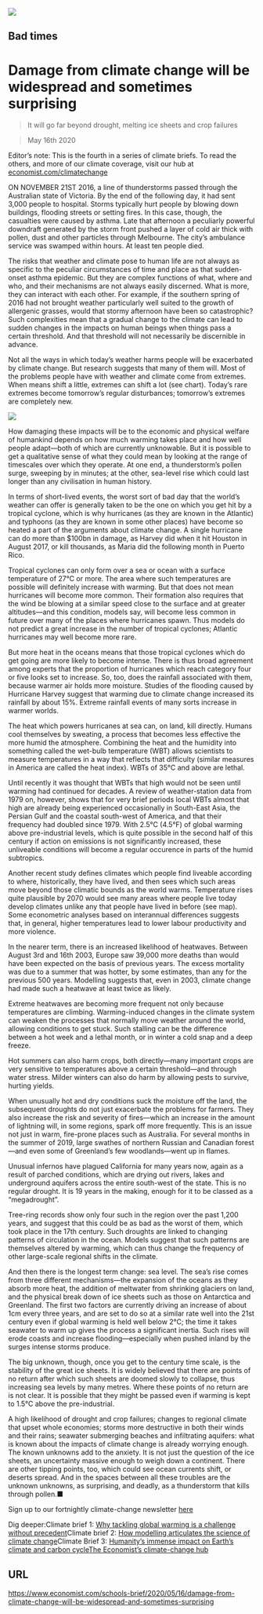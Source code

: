 ![](./images/20200516_SBD001_0.jpg)

## Bad times

# Damage from climate change will be widespread and sometimes surprising

> It will go far beyond drought, melting ice sheets and crop failures

> May 16th 2020

Editor’s note: This is the fourth in a series of climate briefs. To read the others, and more of our climate coverage, visit our hub at [economist.com/climatechange](https://www.economist.com/https://economist.com/climatechange)

ON NOVEMBER 21ST 2016, a line of thunderstorms passed through the Australian state of Victoria. By the end of the following day, it had sent 3,000 people to hospital. Storms typically hurt people by blowing down buildings, flooding streets or setting fires. In this case, though, the casualties were caused by asthma. Late that afternoon a peculiarly powerful downdraft generated by the storm front pushed a layer of cold air thick with pollen, dust and other particles through Melbourne. The city’s ambulance service was swamped within hours. At least ten people died.

The risks that weather and climate pose to human life are not always as specific to the peculiar circumstances of time and place as that sudden-onset asthma epidemic. But they are complex functions of what, where and who, and their mechanisms are not always easily discerned. What is more, they can interact with each other. For example, if the southern spring of 2016 had not brought weather particularly well suited to the growth of allergenic grasses, would that stormy afternoon have been so catastrophic? Such complexities mean that a gradual change to the climate can lead to sudden changes in the impacts on human beings when things pass a certain threshold. And that threshold will not necessarily be discernible in advance.

Not all the ways in which today’s weather harms people will be exacerbated by climate change. But research suggests that many of them will. Most of the problems people have with weather and climate come from extremes. When means shift a little, extremes can shift a lot (see chart). Today’s rare extremes become tomorrow’s regular disturbances; tomorrow’s extremes are completely new.



![](./images/20200516_SBC004.png)

How damaging these impacts will be to the economic and physical welfare of humankind depends on how much warming takes place and how well people adapt—both of which are currently unknowable. But it is possible to get a qualitative sense of what they could mean by looking at the range of timescales over which they operate. At one end, a thunderstorm’s pollen surge, sweeping by in minutes; at the other, sea-level rise which could last longer than any civilisation in human history.

In terms of short-lived events, the worst sort of bad day that the world’s weather can offer is generally taken to be the one on which you get hit by a tropical cyclone, which is why hurricanes (as they are known in the Atlantic) and typhoons (as they are known in some other places) have become so heated a part of the arguments about climate change. A single hurricane can do more than $100bn in damage, as Harvey did when it hit Houston in August 2017, or kill thousands, as Maria did the following month in Puerto Rico.

Tropical cyclones can only form over a sea or ocean with a surface temperature of 27°C or more. The area where such temperatures are possible will definitely increase with warming. But that does not mean hurricanes will become more common. Their formation also requires that the wind be blowing at a similar speed close to the surface and at greater altitudes—and this condition, models say, will become less common in future over many of the places where hurricanes spawn. Thus models do not predict a great increase in the number of tropical cyclones; Atlantic hurricanes may well become more rare.

But more heat in the oceans means that those tropical cyclones which do get going are more likely to become intense. There is thus broad agreement among experts that the proportion of hurricanes which reach category four or five looks set to increase. So, too, does the rainfall associated with them, because warmer air holds more moisture. Studies of the flooding caused by Hurricane Harvey suggest that warming due to climate change increased its rainfall by about 15%. Extreme rainfall events of many sorts increase in warmer worlds.

The heat which powers hurricanes at sea can, on land, kill directly. Humans cool themselves by sweating, a process that becomes less effective the more humid the atmosphere. Combining the heat and the humidity into something called the wet-bulb temperature (WBT) allows scientists to measure temperatures in a way that reflects that difficulty (similar measures in America are called the heat index). WBTs of 35°C and above are lethal.

Until recently it was thought that WBTs that high would not be seen until warming had continued for decades. A review of weather-station data from 1979 on, however, shows that for very brief periods local WBTs almost that high are already being experienced occasionally in South-East Asia, the Persian Gulf and the coastal south-west of America, and that their frequency had doubled since 1979. With 2.5°C (4.5°F) of global warming above pre-industrial levels, which is quite possible in the second half of this century if action on emissions is not significantly increased, these unliveable conditions will become a regular occurence in parts of the humid subtropics.

Another recent study defines climates which people find liveable according to where, historically, they have lived, and then sees which such areas move beyond those climatic bounds as the world warms. Temperature rises quite plausible by 2070 would see many areas where people live today develop climates unlike any that people have lived in before (see map). Some econometric analyses based on interannual differences suggests that, in general, higher temperatures lead to lower labour productivity and more violence.

In the nearer term, there is an increased likelihood of heatwaves. Between August 3rd and 16th 2003, Europe saw 39,000 more deaths than would have been expected on the basis of previous years. The excess mortality was due to a summer that was hotter, by some estimates, than any for the previous 500 years. Modelling suggests that, even in 2003, climate change had made such a heatwave at least twice as likely.

Extreme heatwaves are becoming more frequent not only because temperatures are climbing. Warming-induced changes in the climate system can weaken the processes that normally move weather around the world, allowing conditions to get stuck. Such stalling can be the difference between a hot week and a lethal month, or in winter a cold snap and a deep freeze.

Hot summers can also harm crops, both directly—many important crops are very sensitive to temperatures above a certain threshold—and through water stress. Milder winters can also do harm by allowing pests to survive, hurting yields.

When unusually hot and dry conditions suck the moisture off the land, the subsequent droughts do not just exacerbate the problems for farmers. They also increase the risk and severity of fires—which an increase in the amount of lightning will, in some regions, spark off more frequently. This is an issue not just in warm, fire-prone places such as Australia. For several months in the summer of 2019, large swathes of northern Russian and Canadian forest—and even some of Greenland’s few woodlands—went up in flames.

Unusual infernos have plagued California for many years now, again as a result of parched conditions, which are drying out rivers, lakes and underground aquifers across the entire south-west of the state. This is no regular drought. It is 19 years in the making, enough for it to be classed as a “megadrought”.

Tree-ring records show only four such in the region over the past 1,200 years, and suggest that this could be as bad as the worst of them, which took place in the 17th century. Such droughts are linked to changing patterns of circulation in the ocean. Models suggest that such patterns are themselves altered by warming, which can thus change the frequency of other large-scale regional shifts in the climate.

And then there is the longest term change: sea level. The sea’s rise comes from three different mechanisms—the expansion of the oceans as they absorb more heat, the addition of meltwater from shrinking glaciers on land, and the physical break down of ice sheets such as those on Antarctica and Greenland. The first two factors are currently driving an increase of about 1cm every three years, and are set to do so at a similar rate well into the 21st century even if global warming is held well below 2°C; the time it takes seawater to warm up gives the process a significant inertia. Such rises will erode coasts and increase flooding—especially when pushed inland by the surges intense storms produce.

The big unknown, though, once you get to the century time scale, is the stability of the great ice sheets. It is widely believed that there are points of no return after which such sheets are doomed slowly to collapse, thus increasing sea levels by many metres. Where these points of no return are is not clear. It is possible that they might be passed even if warming is kept to 1.5°C above the pre-industrial.

A high likelihood of drought and crop failures; changes to regional climate that upset whole economies; storms more destructive in both their winds and their rains; seawater submerging beaches and infiltrating aquifers: what is known about the impacts of climate change is already worrying enough. The known unknowns add to the anxiety. It is not just the question of the ice sheets, an uncertainty massive enough to weigh down a continent. There are other tipping points, too, which could see ocean currents shift, or deserts spread. And in the spaces between all these troubles are the unknown unknowns, as surprising, and deadly, as a thunderstorm that kills through pollen.■

Sign up to our fortnightly climate-change newsletter [here](https://www.economist.com//theclimateissue/)

Dig deeper:Climate brief 1: [Why tackling global warming is a challenge without precedent](https://www.economist.com//schools-brief/2020/04/23/why-tackling-global-warming-is-a-challenge-without-precedent)Climate brief 2: [How modelling articulates the science of climate change](https://www.economist.com//schools-brief/2020/05/02/how-modelling-articulates-the-science-of-climate-change)Climate Brief 3: [Humanity’s immense impact on Earth’s climate and carbon cycle](https://www.economist.com//schools-brief/2020/05/09/humanitys-immense-impact-on-earths-climate-and-carbon-cycle)[The Economist’s climate-change hub](https://www.economist.com/https://economist.com/climatechange)

## URL

https://www.economist.com/schools-brief/2020/05/16/damage-from-climate-change-will-be-widespread-and-sometimes-surprising

